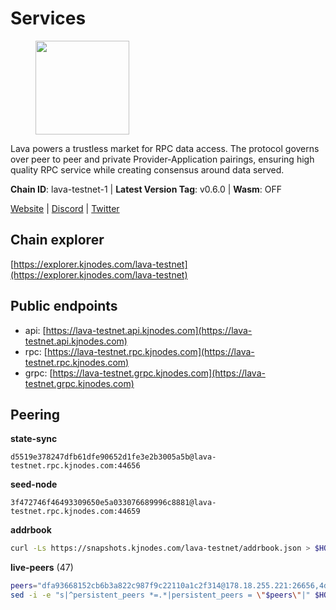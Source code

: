 # Services

<figure><img src="https://raw.githubusercontent.com/kj89/testnet_manuals/main/pingpub/logos/lava.png" width="150" alt=""><figcaption></figcaption></figure>

Lava powers a trustless market for RPC data access. The protocol  governs over peer to peer and private Provider-Application pairings,  ensuring high quality RPC service while creating consensus around data served.

**Chain ID**: lava-testnet-1 | **Latest Version Tag**: v0.6.0 | **Wasm**: OFF

[Website](https://lavanet.xyz) | [Discord](https://discord.com/invite/Tbk5NxTCdA) | [Twitter](https://twitter.com/lavanetxyz)




## Chain explorer
[https://explorer.kjnodes.com/lava-testnet](https://explorer.kjnodes.com/lava-testnet)

## Public endpoints

* api: [https://lava-testnet.api.kjnodes.com](https://lava-testnet.api.kjnodes.com)
* rpc: [https://lava-testnet.rpc.kjnodes.com](https://lava-testnet.rpc.kjnodes.com)
* grpc: [https://lava-testnet.grpc.kjnodes.com](https://lava-testnet.grpc.kjnodes.com)

## Peering

**state-sync**

```text
d5519e378247dfb61dfe90652d1fe3e2b3005a5b@lava-testnet.rpc.kjnodes.com:44656
```

**seed-node**

```text
3f472746f46493309650e5a033076689996c8881@lava-testnet.rpc.kjnodes.com:44659
```

**addrbook**
```bash
curl -Ls https://snapshots.kjnodes.com/lava-testnet/addrbook.json > $HOME/.lava/config/addrbook.json
```

**live-peers** (47)
```bash
peers="dfa93668152cb6b3a822c987f9c22110a1c2f314@178.18.255.221:26656,4dbe5ebf1505f472d852cf7732343ceb899d51db@95.217.57.232:60656,877fb1670209bc2a347d7755388b677b330e98ea@95.216.9.42:26656,b62eb3baed171ab5654292e5e35d56a1287693c9@45.32.66.24:26656,aa5c52f79bdf256a5581b8fd396e2180fb523b2c@178.18.247.249:38656,c69864d1c6dd7132f2f65eafec6e6828938c5c8d@37.221.198.252:26666,f00678dae0448ca33974a359bb1986e52b7ac19f@43.153.32.148:26656,e1383b216c42acc842193c5ac7321ce6c0d73db0@78.47.37.142:26656,3173b2d34ce415ee9a1bf08646d85688bf49e299@5.189.186.222:36656,e83c0fdeb2b0e258bb559d657d0907b63635127a@159.69.149.85:26656,370ae92bd28701e0c1d8dc912ccf0d40fe0db3d5@157.90.245.166:26656,ab924e7944c332bd1b52c8733e262bbdd33cb5ac@116.202.165.53:26656,4732ed188fbe7603f81d9f4c825397277bb72217@5.75.235.195:26656,8a089094624f27698f365402a059b8b810532805@207.180.229.129:26656,e268a2ce255d51a93e6ec89ee73c233bbaec70f4@49.12.185.46:26656,1598a86c04a64d17fa15a07eb201f50c5d760842@75.119.136.106:26656,a2afdc48785be73f208af349e78d632b5556cc01@5.75.226.151:26656,c0efea9152aed75fcf3022b8af45243818c59d6a@49.12.13.104:26656,c83d7b205b2e80bd9a33c13161bd39d520988455@38.242.139.189:26656,9a151159039fd8abce61ddb21e5342605787792b@5.75.228.39:26656,4ad3f3731073a016fa0c99118b2a5a2d313928f5@207.180.233.148:26656,4634ca7cefe997035440df1095915ed255e81296@49.12.189.98:26656,c5c98017339ce6d4d5d2a4fd0fb1aaeb966ef0f7@65.108.124.57:36656,fdc3bd914360b1be8ee2e9f4a447223830527497@78.46.36.203:26656,ca1c561ad051d12cf99d8846303f4d31bfe3eb83@138.197.57.142:26656,11a19d02406bee18a39e782f606d710d353de428@210.75.253.161:26656,ade02cddf71489b79a2054a7c6ba2cab8a0abb18@185.163.125.232:26656,944389dd08321247c8ad687d904591a3d73d16c6@173.249.38.130:26656,94bba76f57bc30a6c0afa4ca10cd54d0b247569d@38.242.221.85:26656,d5ad7ae6caf54ef20a6dc04d30a55caac6c540c9@5.61.41.138:26656,2cb465a7c919321978f89701b4ae07ac505f7ad8@194.163.184.228:26656,6f1f1414c63e9ffca9cb59fe4c847580da2020d6@109.123.235.222:10104,1550fe479ee2dcfa35f7dcd2c66f37a50d34b0e3@178.63.132.243:2237,22c51515eea1df09dc872dc8843efb7fc73770b1@199.175.98.102:26656,cba6347ac83120324c34514d383f3e9835ac15e9@5.75.139.114:26656,5c2a752c9b1952dbed075c56c600c3a79b58c395@185.16.39.172:27066,e82152e49f51edf898c41a5830ce799a04603e2a@31.187.74.34:26656,df06418afe0c3d6ebbe8cd233dc9bed02b87cc62@65.108.107.241:26656,2da2e10009a11cbdd56f7f272186eef06d805ef7@178.63.26.94:44656,3358f69d9db5b50846f3215d0e2423ca9bb01605@89.252.21.37:36656,1829486da26d7b88fb2a921798bb70f9218fc052@14.191.217.215:26656,dced9544a6a8529980dee3ef5b40a251ef06b763@157.97.108.38:20656,91c02af6333972f222570a73f51feccda8a3ccf1@65.109.93.58:26656,5e8d65796d939fc16fa0c955dfbd16c9c519606b@222.71.35.43:26656,225423c028aefaab9c66ba3e29620e13a2346532@83.171.248.213:26656,f30d07170a092f82702e3c12334fa9fd828b71c6@168.119.124.130:47656,6ba3b6ec03839afffa64c83e18ff80a681f4968d@65.108.194.40:21756"
sed -i -e "s|^persistent_peers *=.*|persistent_peers = \"$peers\"|" $HOME/.lava/config/config.toml
```
